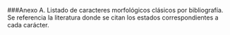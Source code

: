 ###Anexo A. 
Listado de caracteres morfológicos clásicos por bibliografía. Se referencia la literatura donde se citan los estados correspondientes a cada carácter. 
